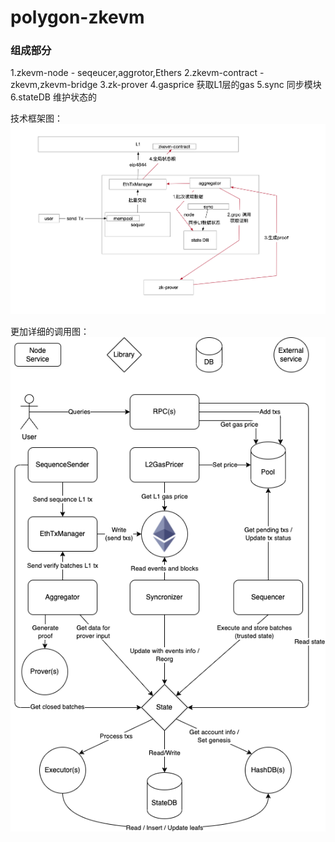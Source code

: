 # polygon-zkevm


### 组成部分
1.zkevm-node  - seqeucer,aggrotor,Ethers
2.zkevm-contract  - zkevm,zkevm-bridge
3.zk-prover
4.gasprice   获取L1层的gas
5.sync      同步模块
6.stateDB   维护状态的


技术框架图：
![](./image/polygon.png)

更加详细的调用图：
![](./image/architecture.drawio.png)

